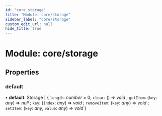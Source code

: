 ```yaml
---
id: "core_storage"
title: "Module: core/storage"
sidebar_label: "core/storage"
custom_edit_url: null
hide_title: true
---
```


# Module: core/storage

## Properties

### default

• **default**: Storage \| { `length`: *number* = 0; `clear`: () => *void* ; `getItem`: (`key`: *any*) => *null* ; `key`: (`index`: *any*) => *void* ; `removeItem`: (`key`: *any*) => *void* ; `setItem`: (`key`: *any*, `value`: *any*) => *void*  }
